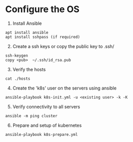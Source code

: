 # Configure the OS


1. Install Ansible 
~~~
apt install ansible
apt install sshpass (if required) 
~~~

2. Create a ssh keys or copy the public key to .ssh/
~~~
ssh-keygen 
copy <pub>  ~/.ssh/id_rsa.pub
~~~

3. Verify the hosts
~~~
cat ./hosts
~~~

4. Create the 'k8s' user on the servers using ansible
~~~
ansible-playbook k8s-init.yml -u <existing user> -k -K
~~~

5. Verify connectivity to all servers 
~~~
ansible -m ping cluster
~~~

6. Prepare and setup of kubernetes
~~~
ansible-playbook k8s-prepare.yml 
~~~
